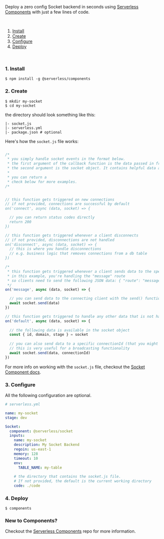 &nbsp;

Deploy a zero config Socket backend in seconds using [Serverless Components](https://github.com/serverless/components) with just a few lines of code.

&nbsp;

1. [Install](#1-install)
2. [Create](#2-create)
3. [Configure](#3-configure)
4. [Deploy](#4-deploy)

&nbsp;


### 1. Install

```
$ npm install -g @serverless/components
```

### 2. Create

```
$ mkdir my-socket
$ cd my-socket
```

the directory should look something like this:


```
|- socket.js
|- serverless.yml
|- package.json # optional

```

Here's how the `socket.js` file works:

```js

/*
 * you simply handle socket events in the format below.
 * the first argument of the callback function is the data passed in from the client
 * the second argument is the socket object. It contains helpful data and methods.
 * 
 * you can return a 
 * check below for more examples.
/*


// this function gets triggered on new connections
// if not provided, connections are successful by default
on('connect', async (data, socket) => {

  // you can return status codes directly
  return 200
})

// this function gets triggered whenever a client disconnects
// if not provided, disconnections are not handled
on('disconnect', async (data, socket) => {
  // this is where you handle disconnections
  // e.g. business logic that removes connections from a db table
})

/*
 * this function gets triggered whenever a client sends data to the specified route
 * in this example, you're handling the "message" route
 * so clients need to send the following JSON data: { "route": "message", "data": { "foo": "bar" } }
 */
on('message', async (data, socket) => {

  // you can send data to the connecting client with the send() function
  await socket.send(data)
})

// this function gets triggered to handle any other data that is not handled above
on('default', async (data, socket) => {
  
  // the following data is available in the socket object
  const { id, domain, stage } = socket
  
  // you can also send data to a specific connectionId (that you might have saved in a table)
  // this is very useful for a broadcasting functionality
  await socket.send(data, connectionId)
})
```

For more info on working with the `socket.js` file, checkout the [Socket Component docs](https://github.com/serverless-components/socket).

### 3. Configure

All the following configuration are optional.

```yml
# serverless.yml

name: my-socket
stage: dev

Socket:
  component: @serverless/socket
  inputs:
    name: my-socket
    description: My Socket Backend
    regoin: us-east-1
    memory: 128
    timeout: 10
    env:
      TABLE_NAME: my-table
    
    # the directory that contains the socket.js file.
    # If not provided, the default is the current working directory
    code: ./code


```

### 4. Deploy

```
$ components
```

### New to Components?

Checkout the [Serverless Components](https://github.com/serverless/components) repo for more information.
